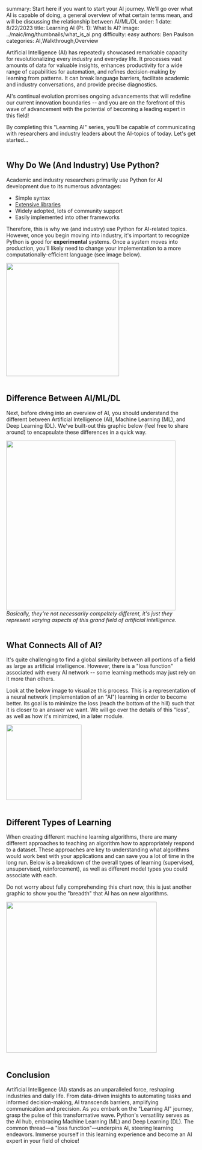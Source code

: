 summary: Start here if you want to start your AI journey. We'll go over what AI is capable of doing, a general overview of what certain terms mean, and will be discussing the relationship between AI/ML/DL
order: 1
date: 8/22/2023
title: Learning AI (Pt. 1): What Is AI?
image: ../maic/img/thumbnails/what_is_ai.png
difficulty: easy
authors: Ben Paulson
categories: AI,Walkthrough,Overview

Artificial Intelligence (AI) has repeatedly showcased remarkable capacity for revolutionalizing every industry and everyday life. It processes vast amounts of data for valuable insights, enhances productivity for a wide range of capabilities for automation, and refines decision-making by learning from patterns. It can break language barriers, facilitate academic and industry conversations, and provide precise diagnostics. <br/>

AI's continual evolution promises ongoing advancements that will redefine our current innovation boundaries -- and you are on the forefront of this wave of advancement with the potential of becoming a leading expert in this field!</br>

By completing this "Learning AI" series, you'll be capable of communicating with researchers and industry leaders about the AI-topics of today. Let's get started...<br/><br/>


## Why Do We (And Industry) Use Python?
Academic and industry researchers primarily use Python for AI development due to its numerous advantages:<br/>
- Simple syntax
- <a href = 'https://www.geeksforgeeks.org/libraries-in-python/#'>Extensive libraries</a>
- Widely adopted, lots of community support
- Easily implemented into other frameworks

Therefore, this is why we (and industry) use Python for AI-related topics. However, once you begin moving into industry, it's important to recognize Python is good for **experimental** systems. Once a system moves into production, you'll likely need to change your implementation to a more computationally-efficient language (see image below).

<img src = '../maic/img/article_content/language_efficiency.png' height = 300px><br/><br/>


## Difference Between AI/ML/DL
Next, before diving into an overview of AI, you should understand the different between Artificial Intelligence (AI), Machine Learning (ML), and Deep Learning (DL).
We've built-out this graphic below (feel free to share around) to encapsulate these differences in a quick way. 

<img src = '../maic/img/article_content/ai-vs-ml-vs-dl.png' height = 450px style = "text-align: center;"><br/>
*Basically, they're not necessarily compeltely different, it's just they represent varying aspects of this grand field of artificial intelligence.*<br/><br/>


## What Connects All of AI?
It's quite challenging to find a global similarity between all portions of a field as large as artificial intelligence. However, there is a "loss function" associated with every AI network -- some learning methods may just rely on it more than others.

Look at the below image to visualize this process. This is a representation of a neural network (implementation of an "AI") learning in order to become better. Its goal is to minimize the loss (reach the bottom of the hill) such that it is closer to an answer we want. We will go over the details of this "loss", as well as how it's minimized, in a later module.

<img src = '../maic/img/article_content/grad_descent.gif' height = 200px style = "text-align: center;"><br/><br/>


## Different Types of Learning
When creating different machine learning algorithms, there are many different approaches to teaching an algorithm how to appropriately respond to a dataset. These approaches are key to understanding what algorithms would work best with your applications and can save you a lot of time in the long run. Below is a breakdown of the overall types of learning (supervised, unsupervised, reinforcement), as well as different model types you could associate with each.<br/>

Do not worry about fully comprehending this chart now, this is just another graphic to show you the "breadth" that AI has on new algorithms.

<img src = '../maic/img/article_content/Types-of-AI-Learning.png' height = 400px style = "text-align: center;"><br/><br/>


## Conclusion
Artificial Intelligence (AI) stands as an unparalleled force, reshaping industries and daily life. From data-driven insights to automating tasks and informed decision-making, AI transcends barriers, amplifying communication and precision. As you embark on the "Learning AI" journey, grasp the pulse of this transformative wave. Python's versatility serves as the AI hub,  embracing Machine Learning (ML) and Deep Learning (DL). The common thread—a "loss function"—underpins AI, steering learning endeavors. Immerse yourself in this learning experience and become an AI expert in your field of choice!

